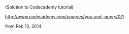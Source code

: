 (Solution to Codecademy tutorial)

http://www.codecademy.com/courses/you-and-jquery/0/1

from Feb 10, 2014